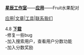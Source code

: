 [**星辰工作室**](https://schlibra.github.io/Stars-Studios)——[**应用**](https://schlibra.github.io/Stars-Studios/application)——Fruit水果配对

[应用](https://schlibra.github.io/Stars-Studios/application)|[文章](https://schlibra.github.io/Stars-Studios/article)|[工具](https://schlibra.github.io/Stars-Studios/other)|[联系我们](https://schlibra.github.io/Stars-Studios/catchus)

4.8  [**下载**](https://schlibra.github.io/Stars-Studios/application/Fruit/Download)
<br>-修复一些bug
<br>-加入搜索用户，查看用户分数功能
<br>-加入分数奖励
